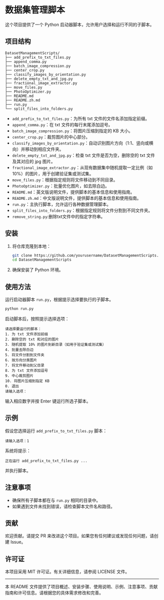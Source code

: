 # 数据集管理脚本

这个项目提供了一个 Python 启动器脚本，允许用户选择和运行不同的子脚本。

## 项目结构

```
DatasetManagementScripts/
├── add_prefix_to_txt_files.py
├── append_comma.py
├── batch_image_compression.py
├── center_crop.py
├── classify_images_by_orientation.py
├── delete_empty_txt_and_jpg.py
├── fractional_image_extractor.py
├── move_files.py
├── PhotoOptimizer.py
├── README.md
├── README.zh.md
├── run.py
└── split_files_into_folders.py
```

- `add_prefix_to_txt_files.py`：为所有 txt 文件的文件名添加指定前缀。
- `append_comma.py`：在 txt 文件的每行末尾添加逗号。
- `batch_image_compression.py`：将图片压缩到指定的 KB 大小。
- `center_crop.py`：裁剪图片的中心部分。
- `classify_images_by_orientation.py`：自动识别图片方向（1:1、竖向或横向）并移动到相应文件夹。
- `delete_empty_txt_and_jpg.py`：检查 txt 文件是否为空，删除空的 txt 文件及其对应的 jpg 图片。
- `fractional_image_extractor.py`：从现有数据集中随机提取一定比例（如 10%）的图片，用于创建验证集或测试集。
- `move_files.py`：根据指定规则将文件移动到不同目录。
- `PhotoOptimizer.py`：批量优化图片，如去除白边。
- `README.md`：英文版说明文件，提供脚本的基本信息和使用指南。
- `README.zh.md`：中文版说明文件，提供脚本的基本信息和使用指南。
- `run.py`：主执行脚本，允许运行各种数据管理脚本。
- `split_files_into_folders.py`：根据指定规则将文件分割到不同文件夹。
- `remove_string.py`:删除txt文件中的指定字符串。

## 安装

1. 将仓库克隆到本地：
    ```bash
    git clone https://github.com/yourusername/DatasetManagementScripts.git
    cd DatasetManagementScripts
    ```

2. 确保安装了 Python 环境。

## 使用方法

运行启动器脚本 `run.py`，根据提示选择要执行的子脚本。

```bash
python run.py
```

启动脚本后，按照提示选择选项：

```
请选择要运行的脚本：
1. 为 txt 文件添加前缀
2. 删除空的 txt 和对应的图片
3. 随机提取 10% 的图片到新目录（如用于验证集或测试集）
4. 批量去除白边
5. 将文件分割到文件夹
6. 按方向分类图片
7. 将文件移动到父目录
8. 为 txt 文件添加逗号
9. 中心裁剪图片
10. 将图片压缩到指定 KB
0. 退出
请输入选项：
```

输入相应数字并按 Enter 键运行所选子脚本。

## 示例

假设您选择运行 `add_prefix_to_txt_files.py` 脚本：

```
请输入选项：1
```

系统将提示：

```
正在运行 add_prefix_to_txt_files.py ...
```

并执行脚本。

## 注意事项

- 确保所有子脚本都在与 `run.py` 相同的目录中。
- 如果遇到文件未找到错误，请检查脚本文件名和路径。

## 贡献

欢迎贡献。请提交 PR 来改进这个项目。如果您有任何建议或发现任何问题，请创建 Issue。

## 许可证

本项目采用 MIT 许可证。有关详细信息，请参阅 LICENSE 文件。

---

本 README 文件提供了项目概述、安装步骤、使用说明、示例、注意事项、贡献指南和许可信息。请根据您的具体需求修改和完善。